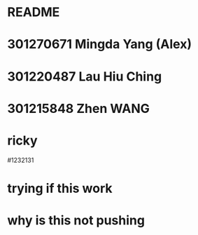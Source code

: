 # README

# 301270671 Mingda Yang (Alex)
# 301220487 Lau Hiu Ching
# 301215848 Zhen WANG
# ricky

#1232131

# trying if this work 
# why is this not pushing 
